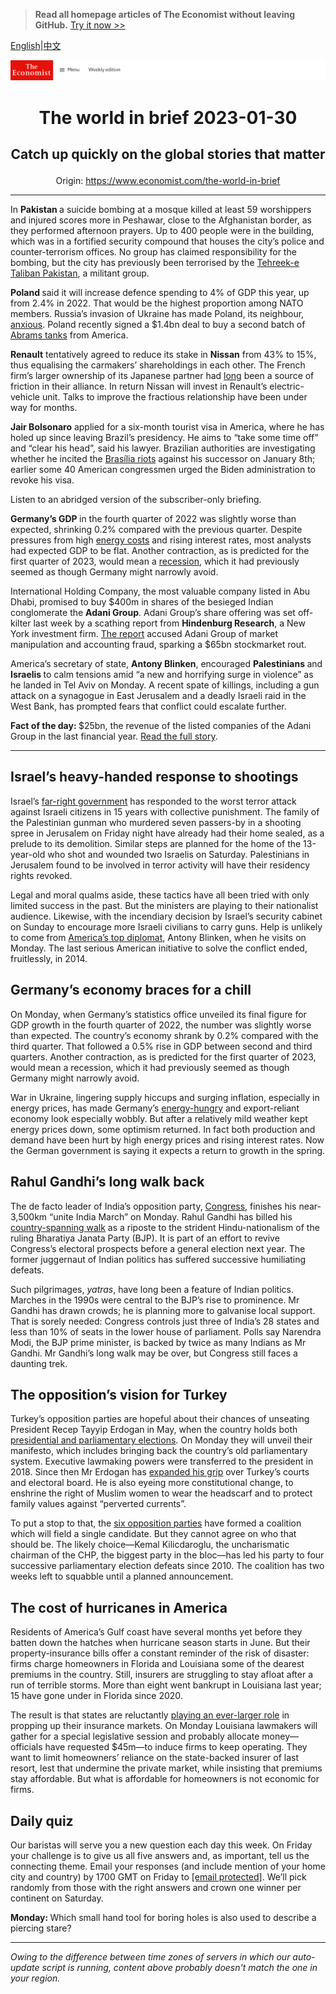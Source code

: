> **Read all homepage articles of The Economist without leaving GitHub.** [Try it now >>](https://arielherself.github.io/te)

[English](https://github.com/arielherself/espresso/blob/main/README.md)|[中文](https://github-com.translate.goog/arielherself/espresso/blob/main/README.md?_x_tr_sl=en&_x_tr_tl=zh-CN&_x_tr_hl=zh-CN&_x_tr_pto=wapp)



![The Economist](menubar.png)

# <p align="center">The world in brief 2023-01-30</p>

## <p align="center">Catch up quickly on the global stories that matter</p>

<p align="center">Origin: <a href="https://www.economist.com/the-world-in-brief">https://www.economist.com/the-world-in-brief</a><hr>

In <strong>Pakistan </strong>a suicide bombing at a mosque killed at least 59 worshippers and injured scores more in Peshawar, close to the Afghanistan border, as they performed afternoon prayers. Up to 400 people were in the building, which was in a fortified security compound that houses the city’s police and counter-terrorism offices. No group has claimed responsibility for the bombing, but the city has previously been terrorised by the [Tehreek-e Taliban Pakistan](https://www.economist.com/asia/2023/01/05/pakistan-and-china-find-they-have-little-leverage-with-the-taliban), a militant group.

<strong>Poland </strong>said it will increase defence spending to 4% of GDP this year, up from 2.4% in 2022. That would be the highest proportion among NATO members. Russia’s invasion of Ukraine has made Poland, its neighbour, [anxious](https://www.economist.com/europe/poland-will-play-an-outsized-role-in-western-efforts-to-assist-ukraine/21808064). Poland recently signed a $1.4bn deal to buy a second batch of [Abrams tanks](https://www.economist.com/the-economist-explains/2023/01/25/what-makes-germanys-leopard-2-tank-the-best-fit-for-ukraine) from America.

<strong>Renault</strong> tentatively agreed to reduce its stake in <strong>Nissan</strong> from 43% to 15%, thus equalising the carmakers’ shareholdings in each other. The French firm’s larger ownership of its Japanese partner had [long](https://www.economist.com/business/2020/05/28/the-renault-nissan-alliance-hunkers-down) been a source of friction in their alliance. In return Nissan will invest in Renault’s electric-vehicle unit. Talks to improve the fractious relationship have been under way for months.

<strong>Jair Bolsonaro</strong> applied for a six-month tourist visa in America, where he has holed up since leaving Brazil’s presidency. He aims to “take some time off” and “clear his head”, said his lawyer. Brazilian authorities are investigating whether he incited the [Brasília riots](https://www.economist.com/the-americas/2023/01/09/supporters-of-jair-bolsonaro-mount-an-insurrection-in-brazil) against his successor on January 8th; earlier some 40 American congressmen urged the Biden administration to revoke his visa.

Listen to an abridged version of the subscriber-only briefing.

<strong>Germany’s GDP </strong>in the fourth quarter of 2022 was slightly worse than expected, shrinking 0.2% compared with the previous quarter. Despite pressures from high [energy costs](https://www.economist.com/briefing/2022/11/24/the-costs-and-consequences-of-europes-energy-crisis-are-growing) and rising interest rates, most analysts had expected GDP to be flat. Another contraction, as is predicted for the first quarter of 2023, would mean a [recession](https://www.economist.com/the-world-ahead/2022/11/18/why-a-global-recession-is-inevitable-in-2023), which it had previously seemed as though Germany might narrowly avoid.

International Holding Company, the most valuable company listed in Abu Dhabi, promised to buy $400m in shares of the besieged Indian conglomerate the <strong>Adani Group</strong>. Adani Group’s share offering was set off-kilter last week by a scathing report from <strong>Hindenburg Research</strong>, a New York investment firm. [The report](https://www.economist.com/business/2023/01/27/a-short-seller-rattles-gautam-adanis-empire) accused Adani Group of market manipulation and accounting fraud, sparking a $65bn stockmarket rout.

America’s secretary of state, <strong>Antony Blinken</strong>, encouraged <strong>Palestinians </strong>and <strong>Israelis </strong>to calm tensions amid “a new and horrifying surge in violence” as he landed in Tel Aviv on Monday. A recent spate of killings, including a gun attack on a synagogue in East Jerusalem and a deadly Israeli raid in the West Bank, has prompted fears that conflict could escalate further.

<strong>Fact of the day: </strong>$25bn, the revenue of the listed companies of the Adani Group in the last financial year. [Read the full story](https://www.economist.com/business/2023/01/27/a-short-seller-rattles-gautam-adanis-empire).

----------

## Israel’s heavy-handed response to shootings

Israel’s [far-right government](https://www.economist.com/middle-east-and-africa/2022/12/29/israels-new-government-is-the-most-right-wing-ever) has responded to the worst terror attack against Israeli citizens in 15 years with collective punishment. The family of the Palestinian gunman who murdered seven passers-by in a shooting spree in Jerusalem on Friday night have already had their home sealed, as a prelude to its demolition. Similar steps are planned for the home of the 13-year-old who shot and wounded two Israelis on Saturday. Palestinians in Jerusalem found to be involved in terror activity will have their residency rights revoked.

Legal and moral qualms aside, these tactics have all been tried with only limited success in the past. But the ministers are playing to their nationalist audience. Likewise, with the incendiary decision by Israel’s security cabinet on Sunday to encourage more Israeli civilians to carry guns. Help is unlikely to come from [America’s top diplomat](https://www.economist.com/middle-east-and-africa/2022/06/16/joe-bidens-middle-east-policy-looks-a-lot-like-his-predecessors), Antony Blinken, when he visits on Monday. The last serious American initiative to solve the conflict ended, fruitlessly, in 2014.

## Germany’s economy braces for a chill

On Monday, when Germany’s statistics office unveiled its final figure for GDP growth in the fourth quarter of 2022, the number was slightly worse than expected. The country’s economy shrank by 0.2% compared with the third quarter. That followed a 0.5% rise in GDP between second and third quarters. Another contraction, as is predicted for the first quarter of 2023, would mean a recession, which it had previously seemed as though Germany might narrowly avoid.  
  
 War in Ukraine, lingering supply hiccups and surging inflation, especially in energy prices, has made Germany’s [energy-hungry](https://www.economist.com/business/2022/09/11/germany-faces-a-looming-threat-of-deindustrialisation) and export-reliant economy look especially wobbly. But after a relatively mild weather kept energy prices down, some optimism returned. In fact both production and demand have been hurt by high energy prices and rising interest rates. Now the German government is saying it expects a return to growth in the spring.

## Rahul Gandhi’s long walk back

The de facto leader of India’s opposition party, [Congress](https://www.economist.com/asia/2022/10/06/indias-congress-party-seems-determined-to-prove-its-critics-right), finishes his near-3,500km “unite India March” on Monday. Rahul Gandhi has billed his [country-spanning walk](https://www.economist.com/asia/2023/01/26/relaunching-rahul-gandhi-again) as a riposte to the strident Hindu-nationalism of the ruling Bharatiya Janata Party (BJP). It is part of an effort to revive Congress’s electoral prospects before a general election next year. The former juggernaut of Indian politics has suffered successive humiliating defeats.

Such pilgrimages, <em>yatras</em>, have long been a feature of Indian politics. Marches in the 1990s were central to the BJP’s rise to prominence. Mr Gandhi has drawn crowds; he is planning more to galvanise local support. That is sorely needed: Congress controls just three of India’s 28 states and less than 10% of seats in the lower house of parliament. Polls say Narendra Modi, the BJP prime minister, is backed by twice as many Indians as Mr Gandhi. Mr Gandhi’s long walk may be over, but Congress still faces a daunting trek.

## The opposition’s vision for Turkey

Turkey’s opposition parties are hopeful about their chances of unseating President Recep Tayyip Erdogan in May, when the country holds both [presidential and parliamentary elections](https://www.economist.com/special-report/2023/01/16/turkey-faces-a-crucial-election-this-summer). On Monday they will unveil their manifesto, which includes bringing back the country’s old parliamentary system. Executive lawmaking powers were transferred to the president in 2018. Since then Mr Erdogan has [expanded his grip](https://www.economist.com/leaders/2023/01/19/turkey-could-be-on-the-brink-of-dictatorship) over Turkey’s courts and electoral board. He is also eyeing more constitutional change, to enshrine the right of Muslim women to wear the headscarf and to protect family values against “perverted currents”.

To put a stop to that, the [six opposition parties](https://www.economist.com/special-report/2023/01/16/the-turkish-opposition-faces-big-obstacles-to-winning-the-election) have formed a coalition which will field a single candidate. But they cannot agree on who that should be. The likely choice—Kemal Kilicdaroglu, the uncharismatic chairman of the CHP, the biggest party in the bloc—has led his party to four successive parliamentary election defeats since 2010. The coalition has two weeks left to squabble until a planned announcement.

## The cost of hurricanes in America

Residents of America’s Gulf coast have several months yet before they batten down the hatches when hurricane season starts in June. But their property-insurance bills offer a constant reminder of the risk of disaster: firms charge homeowners in Florida and Louisiana some of the dearest premiums in the country. Still, insurers are struggling to stay afloat after a run of terrible storms. More than eight went bankrupt in Louisiana last year; 15 have gone under in Florida since 2020.

The result is that states are reluctantly [playing an ever-larger role](https://www.economist.com/united-states/2022/10/06/floridas-government-subsidises-people-living-in-hurricane-zones) in propping up their insurance markets. On Monday Louisiana lawmakers will gather for a special legislative session and probably allocate money—officials have requested $45m—to induce firms to keep operating. They want to limit homeowners’ reliance on the state-backed insurer of last resort, lest that undermine the private market, while insisting that premiums stay affordable. But what is affordable for homeowners is not economic for firms.

## Daily quiz

Our baristas will serve you a new question each day this week. On Friday your challenge is to give us all five answers and, as important, tell us the connecting theme. Email your responses (and include mention of your home city and country) by 1700 GMT on Friday to [<span class="__cf_email__" data-cfemail="6637130f1c23151614031515092603050908090b0f15124805090b">[email&#160;protected]</span>](https://mail.google.com/mail/?view=cm&amp;fs=1&amp;tf=1&amp;to=QuizEspresso@economist.com). We’ll pick randomly from those with the right answers and crown one winner per continent on Saturday.

<strong>Monday: </strong>Which small hand tool for boring holes is also used to describe a piercing stare?

----------

*Owing to the difference between time zones of servers in which our auto-update script is running, content above probably doesn't match the one in your region.*
